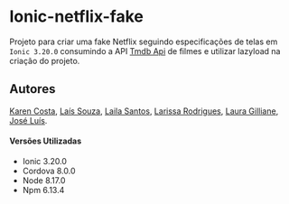 # Ionic-netflix-fake


Projeto para criar uma fake Netflix seguindo especificações de telas em `Ionic 3.20.0` consumindo a API [Tmdb Api](https://developers.themoviedb.org/3/getting-started/introduction) de filmes e utilizar lazyload na criação do projeto.

## Autores 
[Karen Costa](https://github.com/Karencostag), [Laís Souza](https://github.com/Lassouz4), [Laila Santos](https://github.com/LailaSantos), [Larissa Rodrigues](https://github.com/Rodrigues19), [Laura Gilliane](https://github.com/LauraGilliane), [José Luís](https://github.com/jluislima).

#### Versões Utilizadas


* Ionic 3.20.0
* Cordova 8.0.0
* Node 8.17.0
* Npm 6.13.4






